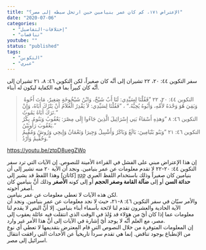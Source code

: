 ```yaml
---
title: "الإعتراض ١٧١، كم كان عمر بنيامين حين ارتحل سبطه إلى مصر؟"
date: "2020-07-06"
categories: 
  - "إختلافات-التفاصيل"
  - "تناقضات"
youtube: ""
status: "published"
tags: 
  - "التكوين"
  - "عبري"
---
```


سفر التكوين ٤٤: ٢٠، ٢٢ تشيران إلى أنَّه كان صغيراً، لكن التكوين ٤٦: ٨، ٢١ تشيران إلى أنَّه كان كبيراً بما فيه الكفاية ليكون له أبناء.

>  التكوين ٤٤: ٢٠، ٢٢ ”فَقُلْنَا لِسَيِّدِي: لَنَا أَبٌ شَيْخٌ، وَابْنُ شَيْخُوخَةٍ صَغِيرٌ، مَاتَ أَخُوهُ وَبَقِيَ هُوَ وَحْدَهُ لأُمِّهِ، وَأَبُوهُ يُحِبُّهُ.“ ، ”فَقُلْنَا لِسَيِّدِي: لاَ يَقْدِرُ الْغُلاَمُ أَنْ يَتْرُكَ أَبَاهُ، وَإِنْ تَرَكَ أَبَاهُ يَمُوتُ.“  
> التكوين ٤٦: ٨ ”وَهذِهِ أَسْمَاءُ بَنِي إِسْرَائِيلَ الَّذِينَ جَاءُوا إِلَى مِصْرَ: يَعْقُوبُ وَبَنُوهُ. بِكْرُ يَعْقُوبَ رَأُوبَيْنُ.“  
> التكوين ٤٦: ٢١ ”وَبَنُو بَنْيَامِينَ: بَالَعُ وَبَاكَرُ وَأَشْبِيلُ وَجِيرَا وَنَعْمَانُ وَإِيحِي وَرُوشُ وَمُفِّيمُ وَحُفِّيمُ وَأَرْدُ.“

https://youtu.be/ztpD8uegZWo

إن هذا الإعتراض مبني على الفشل في القراءة الأمينة للنصوص. إن الآيات التي ترد سفر التكوين ٤٤: ٢٠-٢٢ لا تقدم معلومات عن عمر بنيامين. ونجد أن الآية ٢٠ منه تشير إلى أن بنيامين كان صغيراً وذلك باستخدام اللفظ العبري [קָטָן](https://www.blueletterbible.org/lang/lexicon/lexicon.cfm?Strongs=H6996&t=KJV) \[كاتان\] وهذا اللفظ قد يشير إلى **حداثة السن** أو إلى **ضآلة القامة وصغر الحجم** أو إلى كونه **الأصغر** وذلك أنَّ بنيامين كان أصغر أُخوته.  
لكن هذه الآيات لا تعطي معلومات عن عمر بنيامين.  
والأمر سيّان في سفر التكوين ٤٦: ٨-٢١، حيث لا نجد معلومات عن عمر بنيامين. ونجد أن الآية الحادية والعشرون تقدم لنا لائحة بأسماء أبناء بنيامين. إلا أنَّ النص لا يقدم لنا معلومات عما إذا كان أيّ من هؤلاء قد وُلدَ في الوقت الذي انتقلت فيه عائلة يعقوب إلى مصر، مع العلم أنَّه لا يوجد أيّ إشارة في الآيات إلى أنَّ هذا الأمر غير وارد.  
إن المعلومات المتوفرة من خلال النصوص التي قام المعترض بتقديمها لا تعطي أي نوع من الإنطباع بوجود تناقض. إنما هي تقدم سرداً تاريخياً عن الأحداث التي رافقت انتقال اسرائيل إلى مصر.
